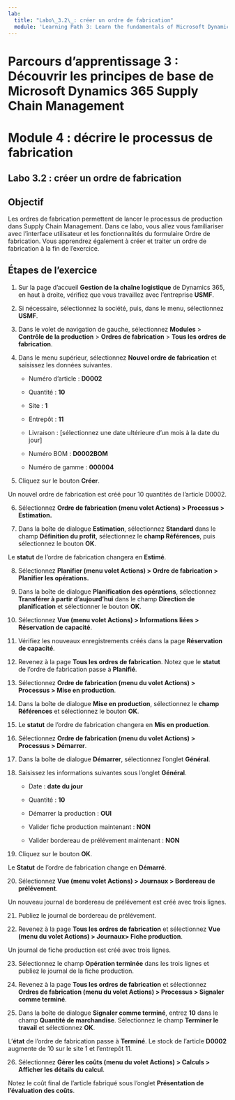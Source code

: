 ```yaml
---
lab:
  title: "Labo\_3.2\_: créer un ordre de fabrication"
  module: 'Learning Path 3: Learn the fundamentals of Microsoft Dynamics 365 Supply Chain Management'
---
```


# Parcours d’apprentissage 3 : Découvrir les principes de base de Microsoft Dynamics 365 Supply Chain Management
# Module 4 : décrire le processus de fabrication

## Labo 3.2 : créer un ordre de fabrication

## Objectif

Les ordres de fabrication permettent de lancer le processus de production dans Supply Chain Management. Dans ce labo, vous allez vous familiariser avec l’interface utilisateur et les fonctionnalités du formulaire Ordre de fabrication. Vous apprendrez également à créer et traiter un ordre de fabrication à la fin de l’exercice.

## Étapes de l’exercice

1. Sur la page d’accueil **Gestion de la chaîne logistique** de Dynamics 365, en haut à droite, vérifiez que vous travaillez avec l’entreprise **USMF**.

2. Si nécessaire, sélectionnez la société, puis, dans le menu, sélectionnez **USMF**.

3. Dans le volet de navigation de gauche, sélectionnez **Modules** > **Contrôle de la production** > **Ordres de fabrication** > **Tous les ordres de fabrication**.

4. Dans le menu supérieur, sélectionnez **Nouvel ordre de fabrication** et saisissez les données suivantes.

    - Numéro d’article : **D0002**

    - Quantité : **10**

    - Site : **1**

    - Entrepôt : **11**

    - Livraison : [sélectionnez une date ultérieure d’un mois à la date du jour]

    - Numéro BOM : **D0002BOM**

    - Numéro de gamme : **000004**

5. Cliquez sur le bouton **Créer**.

Un nouvel ordre de fabrication est créé pour 10 quantités de l’article D0002.

6. Sélectionnez **Ordre de fabrication (menu volet Actions) &gt; Processus &gt; Estimation.**

7. Dans la boîte de dialogue **Estimation**, sélectionnez **Standard** dans le champ **Définition du profit**, sélectionnez le **champ Références**, puis sélectionnez le bouton **OK**.

Le **statut** de l’ordre de fabrication changera en **Estimé**.

8. Sélectionnez **Planifier (menu volet Actions) &gt; Ordre de fabrication &gt; Planifier les opérations.**

9. Dans la boîte de dialogue **Planification des opérations**, sélectionnez **Transférer à partir d’aujourd’hui** dans le champ **Direction de planification** et sélectionner le bouton **OK**.

10. Sélectionnez **Vue (menu volet Actions) &gt; Informations liées &gt; Réservation de capacité**.

11. Vérifiez les nouveaux enregistrements créés dans la page **Réservation de capacité**.

12. Revenez à la page **Tous les ordres de fabrication**. Notez que le **statut** de l’ordre de fabrication passe à **Planifié**.

13. Sélectionnez **Ordre de fabrication (menu du volet Actions) &gt; Processus &gt; Mise en production**.

14. Dans la boîte de dialogue **Mise en production**, sélectionnez le **champ Références** et sélectionnez le bouton **OK**.

15. Le **statut** de l’ordre de fabrication changera en **Mis en production**.

16. Sélectionnez **Ordre de fabrication (menu du volet Actions) &gt; Processus &gt; Démarrer**.

17. Dans la boîte de dialogue **Démarrer**, sélectionnez l’onglet **Général**.

18. Saisissez les informations suivantes sous l’onglet **Général**.

    - Date : **date du jour**

    - Quantité : **10**

    - Démarrer la production : **OUI**

    - Valider fiche production maintenant : **NON**

    - Valider bordereau de prélévement maintenant : **NON**

19. Cliquez sur le bouton **OK**.

Le **Statut** de l’ordre de fabrication change en **Démarré**.

20. Sélectionnez **Vue (menu volet Actions) &gt; Journaux &gt; Bordereau de prélévement**.

Un nouveau journal de bordereau de prélévement est créé avec trois lignes.

21. Publiez le journal de bordereau de prélévement.

22. Revenez à la page **Tous les ordres de fabrication** et sélectionnez **Vue (menu du volet Actions) &gt; Journaux&gt; Fiche production**.

Un journal de fiche production est créé avec trois lignes.

23. Sélectionnez le champ **Opération terminée** dans les trois lignes et publiez le journal de la fiche production.

24. Revenez à la page **Tous les ordres de fabrication** et sélectionnez **Ordres de fabrication (menu du volet Actions) &gt; Processus &gt; Signaler comme terminé**.

25. Dans la boîte de dialogue **Signaler comme terminé**, entrez **10** dans le champ **Quantité de marchandise**. Sélectionnez le champ **Terminer le travail** et sélectionnez **OK**.

L’**état** de l’ordre de fabrication passe à **Terminé**. Le stock de l’article **D0002** augmente de 10 sur le site 1 et l’entrepôt 11.

26. Sélectionnez **Gérer les coûts (menu du volet Actions) &gt; Calculs &gt; Afficher les détails du calcul**.

Notez le coût final de l’article fabriqué sous l’onglet **Présentation de l’évaluation des coûts**.

 
